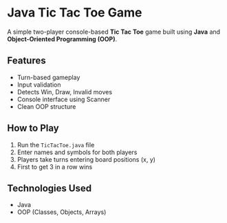 # Java Tic Tac Toe Game

A simple two-player console-based **Tic Tac Toe** game built using **Java** and **Object-Oriented Programming (OOP)**.

##  Features
- Turn-based gameplay
- Input validation
- Detects Win, Draw, Invalid moves
- Console interface using Scanner
- Clean OOP structure

##  How to Play
1. Run the `TicTacToe.java` file
2. Enter names and symbols for both players
3. Players take turns entering board positions (x, y)
4. First to get 3 in a row wins

##  Technologies Used
- Java
- OOP (Classes, Objects, Arrays)
